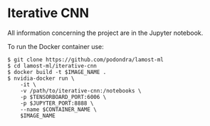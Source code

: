 # Iterative CNN

All information concerning the project are in the Jupyter notebook.

To run the Docker container use:

	$ git clone https://github.com/podondra/lamost-ml
	$ cd lamost-ml/iterative-cnn
	$ docker build -t $IMAGE_NAME .
	$ nvidia-docker run \
		-it \
		-v /path/to/iterative-cnn:/notebooks \
		-p $TENSORBOARD_PORT:6006 \
		-p $JUPYTER_PORT:8888 \
		--name $CONTAINER_NAME \
		$IMAGE_NAME
